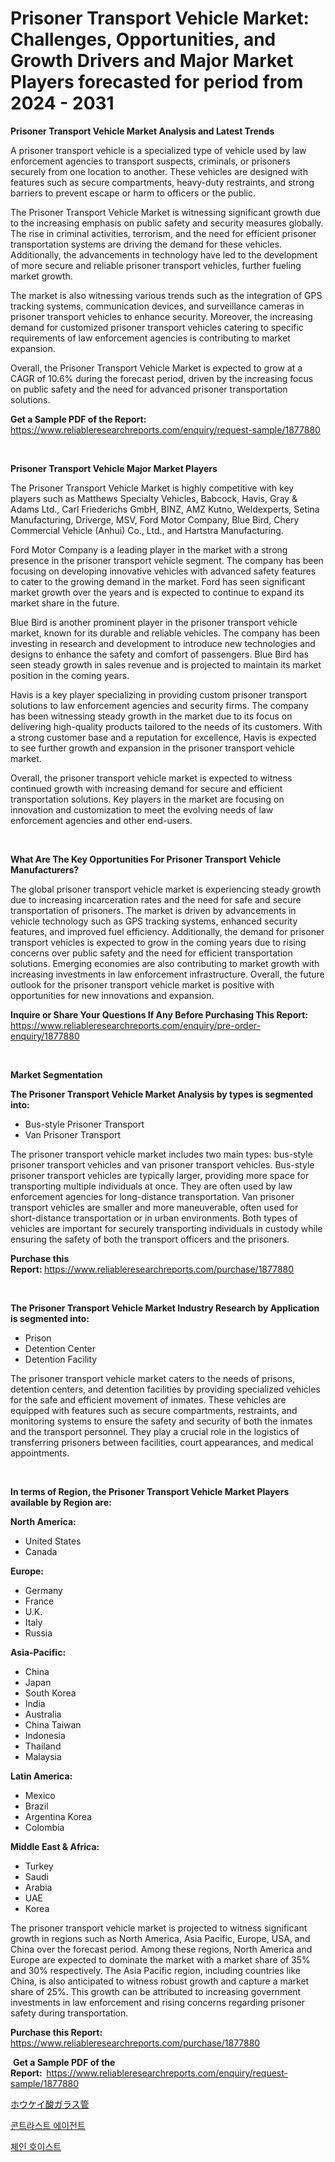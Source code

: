<p><h1>Prisoner Transport Vehicle Market: Challenges, Opportunities, and Growth Drivers and Major Market Players forecasted for period from 2024 - 2031</h1></p><p><strong>Prisoner Transport Vehicle Market Analysis and Latest Trends</strong></p>
<p><p>A prisoner transport vehicle is a specialized type of vehicle used by law enforcement agencies to transport suspects, criminals, or prisoners securely from one location to another. These vehicles are designed with features such as secure compartments, heavy-duty restraints, and strong barriers to prevent escape or harm to officers or the public.</p><p>The Prisoner Transport Vehicle Market is witnessing significant growth due to the increasing emphasis on public safety and security measures globally. The rise in criminal activities, terrorism, and the need for efficient prisoner transportation systems are driving the demand for these vehicles. Additionally, the advancements in technology have led to the development of more secure and reliable prisoner transport vehicles, further fueling market growth.</p><p>The market is also witnessing various trends such as the integration of GPS tracking systems, communication devices, and surveillance cameras in prisoner transport vehicles to enhance security. Moreover, the increasing demand for customized prisoner transport vehicles catering to specific requirements of law enforcement agencies is contributing to market expansion.</p><p>Overall, the Prisoner Transport Vehicle Market is expected to grow at a CAGR of 10.6% during the forecast period, driven by the increasing focus on public safety and the need for advanced prisoner transportation solutions.</p></p>
<p><strong>Get a Sample PDF of the Report:&nbsp;</strong> <a href="https://www.reliableresearchreports.com/enquiry/request-sample/1877880">https://www.reliableresearchreports.com/enquiry/request-sample/1877880</a></p>
<p>&nbsp;</p>
<p><strong>Prisoner Transport Vehicle Major Market Players</strong></p>
<p><p>The Prisoner Transport Vehicle Market is highly competitive with key players such as Matthews Specialty Vehicles, Babcock, Havis, Gray & Adams Ltd., Carl Friederichs GmbH, BINZ, AMZ Kutno, Weldexperts, Setina Manufacturing, Driverge, MSV, Ford Motor Company, Blue Bird, Chery Commercial Vehicle (Anhui) Co., Ltd., and Hartstra Manufacturing.</p><p>Ford Motor Company is a leading player in the market with a strong presence in the prisoner transport vehicle segment. The company has been focusing on developing innovative vehicles with advanced safety features to cater to the growing demand in the market. Ford has seen significant market growth over the years and is expected to continue to expand its market share in the future.</p><p>Blue Bird is another prominent player in the prisoner transport vehicle market, known for its durable and reliable vehicles. The company has been investing in research and development to introduce new technologies and designs to enhance the safety and comfort of passengers. Blue Bird has seen steady growth in sales revenue and is projected to maintain its market position in the coming years.</p><p>Havis is a key player specializing in providing custom prisoner transport solutions to law enforcement agencies and security firms. The company has been witnessing steady growth in the market due to its focus on delivering high-quality products tailored to the needs of its customers. With a strong customer base and a reputation for excellence, Havis is expected to see further growth and expansion in the prisoner transport vehicle market.</p><p>Overall, the prisoner transport vehicle market is expected to witness continued growth with increasing demand for secure and efficient transportation solutions. Key players in the market are focusing on innovation and customization to meet the evolving needs of law enforcement agencies and other end-users.</p></p>
<p>&nbsp;</p>
<p><strong>What Are The Key Opportunities For Prisoner Transport Vehicle Manufacturers?</strong></p>
<p><p>The global prisoner transport vehicle market is experiencing steady growth due to increasing incarceration rates and the need for safe and secure transportation of prisoners. The market is driven by advancements in vehicle technology such as GPS tracking systems, enhanced security features, and improved fuel efficiency. Additionally, the demand for prisoner transport vehicles is expected to grow in the coming years due to rising concerns over public safety and the need for efficient transportation solutions. Emerging economies are also contributing to market growth with increasing investments in law enforcement infrastructure. Overall, the future outlook for the prisoner transport vehicle market is positive with opportunities for new innovations and expansion.</p></p>
<p><strong>Inquire or Share Your Questions If Any Before Purchasing This Report:</strong> <a href="https://www.reliableresearchreports.com/enquiry/pre-order-enquiry/1877880">https://www.reliableresearchreports.com/enquiry/pre-order-enquiry/1877880</a></p>
<p>&nbsp;</p>
<p><strong>Market Segmentation</strong></p>
<p><strong>The Prisoner Transport Vehicle Market Analysis by types is segmented into:</strong></p>
<p><ul><li>Bus-style Prisoner Transport</li><li>Van Prisoner Transport</li></ul></p>
<p><p>The prisoner transport vehicle market includes two main types: bus-style prisoner transport vehicles and van prisoner transport vehicles. Bus-style prisoner transport vehicles are typically larger, providing more space for transporting multiple individuals at once. They are often used by law enforcement agencies for long-distance transportation. Van prisoner transport vehicles are smaller and more maneuverable, often used for short-distance transportation or in urban environments. Both types of vehicles are important for securely transporting individuals in custody while ensuring the safety of both the transport officers and the prisoners.</p></p>
<p><strong>Purchase this Report:&nbsp;</strong><a href="https://www.reliableresearchreports.com/purchase/1877880">https://www.reliableresearchreports.com/purchase/1877880</a></p>
<p>&nbsp;</p>
<p><strong>The Prisoner Transport Vehicle Market Industry Research by Application is segmented into:</strong></p>
<p><ul><li>Prison</li><li>Detention Center</li><li>Detention Facility</li></ul></p>
<p><p>The prisoner transport vehicle market caters to the needs of prisons, detention centers, and detention facilities by providing specialized vehicles for the safe and efficient movement of inmates. These vehicles are equipped with features such as secure compartments, restraints, and monitoring systems to ensure the safety and security of both the inmates and the transport personnel. They play a crucial role in the logistics of transferring prisoners between facilities, court appearances, and medical appointments.</p></p>
<p>&nbsp;</p>
<p><strong>In terms of Region, the Prisoner Transport Vehicle Market Players available by Region are:</strong></p>
<p>
    <p> <strong> North America: </strong>
        <ul>
            <li>United States</li>
            <li>Canada</li>
        </ul>
        </p> 
    <p> <strong> Europe: </strong>
        <ul>
            <li>Germany</li>
            <li>France</li>
            <li>U.K.</li>
            <li>Italy</li>
            <li>Russia</li>
        </ul>
        </p> 
    <p> <strong> Asia-Pacific: </strong>
        <ul>
            <li>China</li>
            <li>Japan</li>
            <li>South Korea</li>
            <li>India</li>
            <li>Australia</li>
            <li>China Taiwan</li>
            <li>Indonesia</li>
            <li>Thailand</li>
            <li>Malaysia</li>
        </ul>
        </p> 
    <p> <strong> Latin America: </strong>
        <ul>
            <li>Mexico</li>
            <li>Brazil</li>
            <li>Argentina Korea</li>
            <li>Colombia</li>
        </ul>
        </p> 
    <p> <strong> Middle East & Africa: </strong>
        <ul>
            <li>Turkey</li>
            <li>Saudi</li>
            <li>Arabia</li>
            <li>UAE</li>
            <li>Korea</li>
        </ul>
    </p>
    </p>
<p><p>The prisoner transport vehicle market is projected to witness significant growth in regions such as North America, Asia Pacific, Europe, USA, and China over the forecast period. Among these regions, North America and Europe are expected to dominate the market with a market share of 35% and 30% respectively. The Asia Pacific region, including countries like China, is also anticipated to witness robust growth and capture a market share of 25%. This growth can be attributed to increasing government investments in law enforcement and rising concerns regarding prisoner safety during transportation.</p></p>
<p><strong>Purchase this Report: </strong><a href="https://www.reliableresearchreports.com/purchase/1877880">https://www.reliableresearchreports.com/purchase/1877880</a></p>
<p>&nbsp;<strong>Get a Sample PDF of the Report:&nbsp;&nbsp;</strong><a href="https://www.reliableresearchreports.com/enquiry/request-sample/1877880">https://www.reliableresearchreports.com/enquiry/request-sample/1877880</a></p>
<p><strong></strong></p>
<p><p><a href="https://medium.com/@klr1591/%E3%83%9B%E3%82%A6%E3%82%B1%E3%82%A4%E9%85%B8%E3%82%AC%E3%83%A9%E3%82%B9%E7%AE%A1%E5%B8%82%E5%A0%B4%E3%81%AE%E6%B4%9E%E5%AF%9F-%E5%B8%82%E5%A0%B4%E3%81%AE%E3%83%88%E3%83%AC%E3%83%B3%E3%83%89-%E6%88%90%E9%95%B7-%E4%BA%88%E6%B8%AC-2024%E5%B9%B4%E3%81%8B%E3%82%892031%E5%B9%B4%E3%81%BE%E3%81%A7-9c260d808d26">ホウケイ酸ガラス管</a></p><p><a href="https://medium.com/@maeva.fluchaire/%EB%8C%80%EC%A1%B0%EC%A0%9C-%EC%8B%9C%EC%9E%A5-%EC%A7%80%ED%91%9C-%ED%95%B4%EC%84%9D-%EC%8B%9C%EC%9E%A5-%EC%A0%90%EC%9C%A0%EC%9C%A8-%ED%8A%B8%EB%A0%8C%EB%93%9C-%EB%B0%8F-%EC%84%B1%EC%9E%A5-%ED%8C%A8%ED%84%B4-b034569c4c7f">콘트라스트 에이전트</a></p><p><a href="https://medium.com/@maeva.fluchaire/%EC%82%AC%EC%8A%AC-%ED%98%B8%EC%9D%B4%EC%8A%A4%ED%8A%B8-%EC%8B%9C%EC%9E%A5-%EB%B6%84%EC%84%9D-%EA%B8%80%EB%A1%9C%EB%B2%8C-%EC%82%B0%EC%97%85-%EC%A0%84%EB%A7%9D-%EB%B0%8F-%EC%98%88%EC%B8%A1-2024%EB%85%84%EB%B6%80%ED%84%B0-2031%EB%85%84-4aac68413827">체인 호이스트</a></p></p>